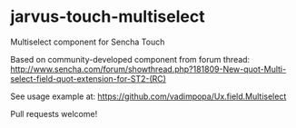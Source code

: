jarvus-touch-multiselect
========================

Multiselect component for Sencha Touch

Based on community-developed component from forum thread: http://www.sencha.com/forum/showthread.php?181809-New-quot-Multi-select-field-quot-extension-for-ST2-(RC)

See usage example at: https://github.com/vadimpopa/Ux.field.Multiselect

Pull requests welcome!
